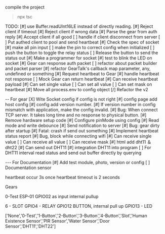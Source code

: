 compile the project
> npx tsc

TODO: 
[#] use Buffer.readUInt16LE instead of directly reading.
[#] Reject client if timeout
[#] Reject client if wrong data
[#] Parse the gear from auth reply
[#] Accept client if all good
[ ] handle if client disconnect from server
[ ] Put authed client to pool and send heartbeat
[#] Check the spec of socket
[#] make all pin input
[ ] make the pin to correct config when initialized
[ ] push the button to toggle the relay status
[ ] Release the button to send the status out
[#] Make a programmer for socket
[#] test to blink the LED on socket
[#] Gear can response auth packet
[ ] refactor about packet builder and packet parser
[#] refactor GearTalk's callback map parameter, any, undefined or something
[#] Request heartbeat to Gear
[#] handle heartbeat not response
[ ] Mock Gear can return heartbeat
[#] Can receive heartbeat payload
[#] Can set single value
[ ] Can set all value
[ ] Can set mask on heartbeat
[#] Move all process.env to config object
[/] Refactor the v2

-- For gear
[X] Wite Socket config if config is not right
[#] config page add host config
[#] config add version number.
[#] If version number in config mismatch with application, make the config invalid.
[#] Bug: When connect TCP server. It takes long time and no response to physical button.
[#] Remove hardware setup code
[#] Configure pinMode using config 
[#] Read mode and write debounce
[#] Send notification to server
[#] Bug: gear dirty after startup
[#] Fatal: crash if send out something
[#] Implement heartbeat status report
[#] Bug, block while connecting wifi
[#] Can receive single value
[ ] Can receive all value
[ ] Can receive mask
[#] html add dht11 ＆dht22
[#] Can send out DHT11
[#] integration DHT11 into program
[ ] For DHT11 interval read status and send out buffer directly by querying


--- For Documentation
[#] Add test module, photo, version or config
[ ] Documentation sensor



heartbeat occur 3s once
heartbeat timeout is 2 seconds


Gears 

0-Test
ESP-01
GPIO02 as input internal pullup



6 - SLOT
GPIO4 - RELAY
GPIO12 BUTTON, internal pull up
GPIO13 - LED


['None','0-Test','1-Button','2-Button','3-Button','4-Button','Slot','Human Existence Sensor','PIR Sensor','Water Sensor','Door Sensor','DHT11','DHT22']